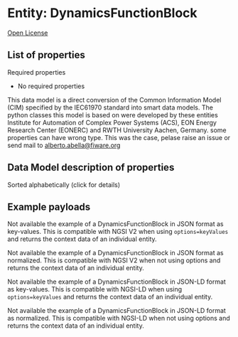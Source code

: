 Entity: DynamicsFunctionBlock  
=============================  
[Open License](https://github.com/smart-data-models//dataModel.EnergyCIM/blob/master/DynamicsFunctionBlock/LICENSE.md)  

## List of properties  

Required properties  
- No required properties    
This data model is a direct conversion of the Common Information Model (CIM) specified by the IEC61970 standard into smart data models. The python classes this model is based on were developed by these entities Institute for Automation of Complex Power Systems (ACS), EON Energy Research Center (EONERC) and RWTH University Aachen, Germany. some properties can have wrong type. This was the case, pelase raise an issue or send mail to alberto.abella@fiware.org  
## Data Model description of properties  
Sorted alphabetically (click for details)  
## Example payloads    
Not available the example of a DynamicsFunctionBlock in JSON format as key-values. This is compatible with NGSI V2 when  using `options=keyValues` and returns the context data of an individual entity.  
Not available the example of a DynamicsFunctionBlock in JSON format as normalized. This is compatible with NGSI V2 when not using options and returns the context data of an individual entity.  
Not available the example of a DynamicsFunctionBlock in JSON-LD format as key-values. This is compatible with NGSI-LD when  using `options=keyValues` and returns the context data of an individual entity.  
Not available the example of a DynamicsFunctionBlock in JSON-LD format as normalized. This is compatible with NGSI-LD when not using options and returns the context data of an individual entity.  
